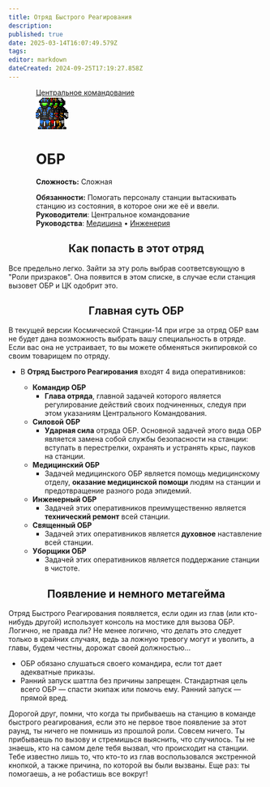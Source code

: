 ```yaml
---
title: Отряд Быстрого Реагирования
description: 
published: true
date: 2025-03-14T16:07:49.579Z
tags: 
editor: markdown
dateCreated: 2024-09-25T17:19:27.858Z
---
```


<div style="display: flex; justify-content: center;">
<div class="roles-passport ceco">
  <div class="title ceco"><a href="/roles/centralcommand">Центральное командование</a></div>
  <div>
    <div><div><img src="/roles/emergencyresponseteam.png"></div></div>
  <div><div>
    <h1>ОБР</h1>
    <p><strong>Сложность:</strong> Сложная</p>
    <strong>Обязанности:</strong> Помогать персоналу станции вытаскивать <br>станцию из состояния, в которое они же её и ввели.<br>
    <b>Руководители</b>: Центральное командование<br>
    <b>Руководства</b>: <a href="/ru/guides/medicine">Медицина</a> • <a href="/ru/guides/engineering">Инженерия</a>
  </div></div>
  </div>
</div>
</div>

## <center>Как попасть в этот отряд

Все предельно легко. Зайти за эту роль выбрав соответсвующую в "Роли призраков". Она появится в этом списке, в случае если станция вызовет ОБР и ЦК одобрит это.

## <center>Главная суть ОБР

В текущей версии Космической Станции-14 при игре за отряд ОБР вам не будет дана возможность выбрать вашу специальность в отряде. Если вас она не устраивает, то вы можете обменяться экипировкой со своим товарищем по отряду.

* В **Отряд Быстрого Реагирования** входят 4 вида оперативников:

  - **Командир ОБР** 
    - **Глава отряда**, главной задачей которого является регулирование действий своих подчиненных, следуя при этом указаниям Центрального Командования.
  - **Силовой ОБР** 
    - **Ударная сила** отряда ОБР. Основной задачей этого вида ОБР является замена собой службы безопасности на станции: вступать в перестрелки, охранять и устранять крыс, пауков на станции.
  - **Медицинский ОБР** 
    - Задачей медицинского ОБР является помощь медицинскому отделу, **оказание медицинской помощи** людям на станции и предотвращение разного рода эпидемий.
  - **Инженерный ОБР** 
    - Задачей этих оперативников преимущественно является **технический ремонт** всей станции.
  - **Священный ОБР** 
    - Задачей этих оперативников является **духовное** наставление всей станции.
  - **Уборщики ОБР** 
    - Задачей этих оперативников является поддержание станции в чистоте.

## <center>Появление и немного метагейма

Отряд Быстрого Реагирования появляется, если один из глав (или кто-нибудь другой) использует консоль на мостике для вызова ОБР. Логично, не правда ли? Не менее логично, что делать это следует только в крайних случаях, ведь за ложную тревогу могут и уволить, а главы, будем честны, дорожат своей должностью...

- ОБР обязано слушаться своего командира, если тот дает адекватные приказы.
- Ранний запуск шаттла без причины запрещен. Стандартная цель всего ОБР — спасти экипаж или помочь ему. Ранний запуск — прямой вред.

Дорогой друг, помни, что когда ты прибываешь на станцию в команде быстрого реагирования, если это не первое твое появление за этот раунд, ты ничего не помнишь из прошлой роли. Совсем ничего. Ты прибываешь по вызову и стремишься выяснить, что случилось. Ты не знаешь, кто на самом деле тебя вызвал, что происходит на станции. Тебе известно лишь то, что кто-то из глав воспользовался экстренной кнопкой, а также причина, по которой вы были вызваны. Еще раз: ты помогаешь, а не робастишь все вокруг!

<div class="table"></div>
